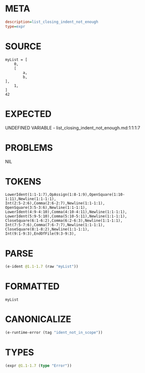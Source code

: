 # META
~~~ini
description=list_closing_indent_not_enough
type=expr
~~~
# SOURCE
~~~roc
myList = [
    0,
    [
        a,
        b,
],
    1,
]
42
~~~
# EXPECTED
UNDEFINED VARIABLE - list_closing_indent_not_enough.md:1:1:1:7
# PROBLEMS
NIL
# TOKENS
~~~zig
LowerIdent(1:1-1:7),OpAssign(1:8-1:9),OpenSquare(1:10-1:11),Newline(1:1-1:1),
Int(2:5-2:6),Comma(2:6-2:7),Newline(1:1-1:1),
OpenSquare(3:5-3:6),Newline(1:1-1:1),
LowerIdent(4:9-4:10),Comma(4:10-4:11),Newline(1:1-1:1),
LowerIdent(5:9-5:10),Comma(5:10-5:11),Newline(1:1-1:1),
CloseSquare(6:1-6:2),Comma(6:2-6:3),Newline(1:1-1:1),
Int(7:5-7:6),Comma(7:6-7:7),Newline(1:1-1:1),
CloseSquare(8:1-8:2),Newline(1:1-1:1),
Int(9:1-9:3),EndOfFile(9:3-9:3),
~~~
# PARSE
~~~clojure
(e-ident @1.1-1.7 (raw "myList"))
~~~
# FORMATTED
~~~roc
myList
~~~
# CANONICALIZE
~~~clojure
(e-runtime-error (tag "ident_not_in_scope"))
~~~
# TYPES
~~~clojure
(expr @1.1-1.7 (type "Error"))
~~~
